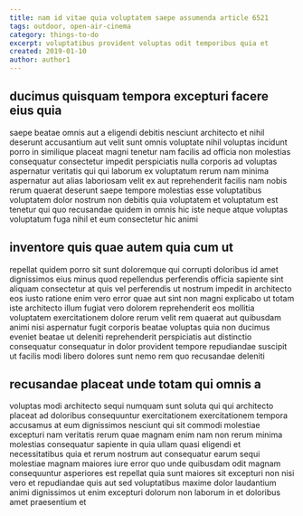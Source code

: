 ```yaml
---
title: nam id vitae quia voluptatem saepe assumenda article 6521
tags: outdoor, open-air-cinema
category: things-to-do
excerpt: voluptatibus provident voluptas odit temporibus quia et
created: 2019-01-10
author: author1
---
```


## ducimus quisquam tempora excepturi facere eius quia

saepe beatae omnis aut a eligendi debitis nesciunt architecto et nihil deserunt accusantium aut velit sunt omnis voluptate nihil voluptas incidunt porro in similique placeat magni tenetur nam facilis ad officia non molestias consequatur consectetur impedit perspiciatis nulla corporis ad voluptas aspernatur veritatis qui qui laborum ex voluptatum rerum nam minima aspernatur aut alias laboriosam velit ex aut reprehenderit facilis nam nobis rerum quaerat deserunt saepe tempore molestias esse voluptatibus voluptatem dolor nostrum non debitis quia voluptatem et voluptatum est tenetur qui quo recusandae quidem in omnis hic iste neque atque voluptas voluptatum fuga nihil et eum consectetur hic animi

## inventore quis quae autem quia cum ut

repellat quidem porro sit sunt doloremque qui corrupti doloribus id amet dignissimos eius minus quod repellendus perferendis officia sapiente sint aliquam consectetur at quis vel perferendis ut nostrum impedit in architecto eos iusto ratione enim vero error quae aut sint non magni explicabo ut totam iste architecto illum fugiat vero dolorem reprehenderit eos mollitia voluptatem exercitationem dolore rerum velit rem quaerat aut quibusdam animi nisi aspernatur fugit corporis beatae voluptas quia non ducimus eveniet beatae ut deleniti reprehenderit perspiciatis aut distinctio consequatur consequatur in dolor provident tempore repudiandae suscipit ut facilis modi libero dolores sunt nemo rem quo recusandae deleniti

## recusandae placeat unde totam qui omnis a

voluptas modi architecto sequi numquam sunt soluta qui qui architecto placeat ad doloribus consequuntur exercitationem exercitationem tempora accusamus at eum dignissimos nesciunt qui sit commodi molestiae excepturi nam veritatis rerum quae magnam enim nam non rerum minima molestias consequatur sapiente in quia ullam quasi eligendi et necessitatibus quia et rerum nostrum aut consequatur earum sequi molestiae magnam maiores iure error quo unde quibusdam odit magnam consequuntur asperiores est repellat quia sunt maiores sit excepturi non nisi vero et repudiandae quis aut sed voluptatibus maxime dolor laudantium animi dignissimos ut enim excepturi dolorum non laborum in et doloribus amet praesentium et
